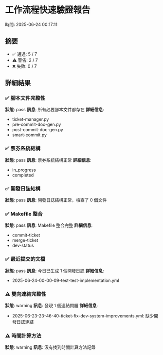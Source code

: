 # 工作流程快速驗證報告
時間: 2025-06-24 00:17:11

## 摘要
- ✅ 通過: 5 / 7
- ⚠️  警告: 2 / 7  
- ❌ 失敗: 0 / 7

## 詳細結果

### ✅ 腳本文件完整性
**狀態**: pass
**訊息**: 所有必要腳本文件都存在
**詳細信息**:
- ticket-manager.py
- pre-commit-doc-gen.py
- post-commit-doc-gen.py
- smart-commit.py

### ✅ 票券系統結構
**狀態**: pass
**訊息**: 票券系統結構正常
**詳細信息**:
- in_progress
- completed

### ✅ 開發日誌結構
**狀態**: pass
**訊息**: 開發日誌結構正常，檢查了 0 個文件

### ✅ Makefile 整合
**狀態**: pass
**訊息**: Makefile 整合完整
**詳細信息**:
- commit-ticket
- merge-ticket
- dev-status

### ✅ 最近提交的文檔
**狀態**: pass
**訊息**: 今日已生成 1 個開發日誌
**詳細信息**:
- 2025-06-24-00-00-09-test-test-implementation.yml

### ⚠️ 雙向連結完整性
**狀態**: warning
**訊息**: 發現 1 個連結問題
**詳細信息**:
- 2025-06-23-23-46-40-ticket-fix-dev-system-improvements.yml: 缺少開發日誌連結

### ⚠️ 時間計算方法
**狀態**: warning
**訊息**: 沒有找到時間計算方法記錄
